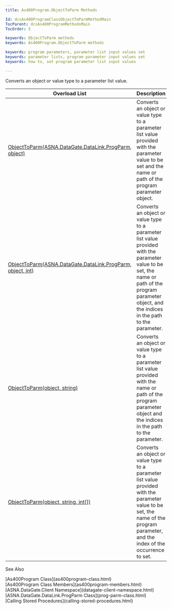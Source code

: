 ```yaml
---
title: As400Program.ObjectToParm Methods

Id: dcsAs400ProgramClassObjectToParmMethodMain
TocParent: dcsAs400ProgramMethodsMain
TocOrder: 5

keywords: ObjectToParm methods
keywords: As400Program.ObjectToParm methods

keywords: program parameters, parameter list input values set
keywords: parameter lists, program parameter input values set 
keywords: how to, set program parameter list input values

---
```


Converts an object or value type to a parameter list value.
<br />



| Overload List | Description |
| ---- | ---- |
| [ObjectToParm(ASNA.DataGate.DataLink.ProgParm, object)](as400program-class-object-to_parm-method4.html) | Converts an object or value type to a parameter list value provided with the parameter value to be set and the name or path of the program parameter object. |
| [ObjectToParm(ASNA.DataGate.DataLink.ProgParm, object, int)](as400program-class-object-to_parm-method1.html) | Converts an object or value type to a parameter list value provided with the parameter value to be set, the name or path of the program parameter object, and the indices in the path to the parameter. |
| [ObjectToParm(object, string)](as400program-class-object-to_parm-method3.html) | Converts an object or value type to a parameter list value provided with the name or path of the program parameter object and the indices in the path to the parameter. |
| [ObjectToParm(object, string, int[])](as400program-class-object-to_parm-method2.html) | Converts an object or value type to a parameter list value provided with the parameter value to be set, the name of the program parameter, and the index of the occurrence to set. |



See Also

<dl />
      [As400Program Class](as400program-class.html)
      <br />
      [As400Program Class Members](as400program-members.html)
      <br />
      [ASNA.DataGate.Client Namespace](datagate-client-namespace.html)
      <br />
      [ASNA.DataGate.DataLink.ProgParm Class](prog-parm-class.html)
      <br />
      [Calling Stored Procedures](calling-stored-procedures.html)

